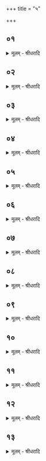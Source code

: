 +++
title = "५"

+++


## ०१
<details><summary>मूलम् - श्रीधरादि</summary>

सावित्र᳘ᳫँ᳘ ह स्मैतम्पू᳘र्व्वे पशुमा᳘लभन्ते॥  
(न्ते᳘ ऽथै) अ᳘थैत᳘र्हि प्राजापत्यं यो᳘ ह्येव᳘ सविता स᳘ प्रजा᳘पतिरि᳘ति व्व᳘दन्तस्त᳘स्मात्सन्न्यु᳘प्याग्नींस्ते᳘न यजेरन्गृह᳘पतेरे᳘वाग्नि᳘षु य᳘येदञ्जा᳘घन्या प᳘त्नीः संयाज᳘यन्ति त᳘स्यान्नो᳘ ऽप्यसदि᳘ति ते त᳘तो यदानिका᳘मन्दी᳘क्षन्ते॥
</details>

## ०२
<details><summary>मूलम् - श्रीधरादि</summary>

त᳘दु वा᳘ ऽआहुः॥  
(र्न्ना᳘) ना᳘नाधिष्ण्या ऽएव᳘ स्युर्य्य᳘दि दीक्षित᳘स्योपत᳘पेत्पार्श्व᳘तो ऽग्निहोत्रञ्जु᳘ह्वद्वसेत्स य᳘द्यगदो भ᳘वति सᳫँ᳭सृ᳘ज्यैनम्पुनरु᳘पह्वयन्ते[[!!]] य᳘द्यु म्रिय᳘ते स्वै᳘रेव त᳘मग्नि᳘भिर्द्दहन्त्य᳘शवाग्निभिरि᳘तरे य᳘जमाना ऽआसत ऽइ᳘ति तद᳘हैवा᳘हिताग्नेः[[!!]] क᳘र्म्म समानधिष्ण्या᳘स्त्वेव᳘[[!!]] भवन्ति त᳘स्य त᳘देव ब्रा᳘ह्मणं य᳘त्पुरश्च᳘रणे॥
</details>

## ०३
<details><summary>मूलम् - श्रीधरादि</summary>

त᳘दाहुः॥  
(र्य्य᳘) य᳘त्सम्वत्सरा᳘य सम्वत्सरस᳘दो दी᳘क्षन्ते कथ᳘मेषामग्निहोत्रम᳘नन्तरितं भवती᳘ति व्व्रतेने᳘ति ब्रूयात्॥
</details>

## ०४
<details><summary>मूलम् - श्रीधरादि</summary>

(त्त᳘) तदाहुः[[!!]]॥  
(र्य्य᳘) य᳘त्सम्वत्सरा᳘य सम्वत्सरस᳘दो दी᳘क्षन्ते कथ᳘मेषाम्पौर्ण्णमास᳘ᳫँ᳘ हविर᳘नन्तरितम्भवतीत्या᳘ज्येन च पुरोडा᳘शेन चे᳘ति ब्रूयात्॥
</details>

## ०५
<details><summary>मूलम् - श्रीधरादि</summary>

(त्त᳘) त᳘दाहुः॥  
(र्य्य᳘) य᳘त्सम्वत्सरा᳘य सम्वत्सरस᳘दो दी᳘क्षन्ते कथ᳘मेषाम्पितृयज्ञो᳘ ऽनन्तरितो भवती᳘त्यौपासनैरि᳘ति ब्रूयात्॥
</details>

## ०६
<details><summary>मूलम् - श्रीधरादि</summary>

(त्त᳘) त᳘दाहुः॥  
(र्य्य᳘) य᳘त्सम्वत्सरा᳘य सम्वत्सरस᳘दो दी᳘क्षन्ते कथ᳘मेषामामावास्य᳘ᳫँ᳘ हविर᳘नन्तरितम्भवती᳘ति दध्ना᳘ च पुरोडा᳘शेन चे᳘ति ब्रूयात्॥
</details>

## ०७
<details><summary>मूलम् - श्रीधरादि</summary>

(त्त᳘) त᳘दाहुः॥  
(र्य्य᳘) य᳘त्सम्वत्सरा᳘य सम्वत्सरस᳘दो दी᳘क्षन्ते कथ᳘मेषामाग्ग्रयणेष्टिर᳘नन्तरिता भवती᳘ति सौम्ये᳘न चरुणे᳘ति ब्रूयात्॥
</details>

## ०८
<details><summary>मूलम् - श्रीधरादि</summary>

(त्त᳘) त᳘दाहुः॥  
(र्य्य᳘) य᳘त्सम्वत्सरा᳘य सम्वत्सरस᳘दो दी᳘क्षन्ते कथ᳘मेषाञ्चातुर्म्मास्यान्य᳘नन्तरितानि भवन्ती᳘ति पय᳘स्यये᳘ति ब्रूयात्॥
</details>

## ०९
<details><summary>मूलम् - श्रीधरादि</summary>

(त्त᳘) त᳘दाहुः॥  
(र्य्य᳘) य᳘त्सम्वत्सरा᳘य सम्वत्सरस᳘दो दी᳘क्षन्ते कथ᳘मेषाम्पशुबन्धो᳘ ऽनन्तरितो भवती᳘ति पशु᳘ना च पुरोडा᳘शेन चे᳘ति ब्रूयात्॥
</details>

## १०
<details><summary>मूलम् - श्रीधरादि</summary>

(त्त᳘) त᳘दाहुः॥  
(र्य्य᳘) य᳘त्सम्वत्सरा᳘य सम्वत्सरस᳘दो दी᳘क्षन्ते कथ᳘मेषाᳫँ᳭ सोमो᳘ ऽनन्तरितो भवती᳘ति स᳘वनैरि᳘ति ब्रूयात्॥
</details>

## ११
<details><summary>मूलम् - श्रीधरादि</summary>

(त्ते) ते वा᳘ ऽएव᳘मेते᳘ यज्ञक्रत᳘वः॥  
सम्वत्सरम᳘पियन्ति स यो᳘ हैव᳘मेतां᳘ यज्ञक्रतूना᳘ᳫँ᳘ सम्वत्सरे᳘ ऽपीतिम्वेदा᳘प्यस्य स्वर्ग्गे᳘ लोके᳘ भवति॥
</details>

## १२
<details><summary>मूलम् - श्रीधरादि</summary>

सम्वत्सर᳘स्य सम᳘ता व्वेदितव्व्या[[!!]]॥  
(व्व्यै᳘कं) ए᳘कम्पुर᳘स्ताद्विषुव᳘तो ऽतिरात्र᳘मुपयन्त्ये᳘कमुप᳘रिष्टात्त्र᳘यःपञ्चाशतम्पुर᳘स्ताद्विषुव᳘तो ऽग्निष्टोमा᳘नुपय᳘न्ति त्र᳘यःपञ्चाशतमुप᳘रिष्टाद्विᳫँ᳭शति᳘शतम्पुर᳘स्ताद्विषुव᳘त ऽउ᳘क्थ्यान्य᳘हान्युपय᳘न्ति[[!!]] विᳫँ᳭शति᳘शतमुप᳘रिष्टादि᳘ति नु य᳘ ऽउ᳘क्थ्यान्त्स्व᳘रसाम्न ऽउपयन्ति[[!!]]॥
</details>

## १३
<details><summary>मूलम् - श्रीधरादि</summary>

(न्त्य᳘) अ᳘थ᳘ ये ऽग्निष्टोमान्[[!!]]॥  
(न्ष) ष᳘ट्पञ्चाशतम्पुर᳘स्ताद्विषुव᳘तो ऽग्निष्टोमा᳘नुपय᳘न्ति ष᳘ट्पञ्चाशतमुप᳘रिष्टात्सप्तदश᳘ᳫँ᳘ शत᳘म्पुर᳘स्ताद्विषुव᳘त ऽउ᳘क्थ्यान्य᳘हान्युपय᳘न्ति सप्तदश᳘मुप᳘रिष्टात्ष᳘ट्पुर᳘स्ताद्विषुव᳘तः षोडशि᳘न ऽउपय᳘न्ति ष᳘डुप᳘रिष्टात्त्रिᳫँ᳭श᳘तम्पुर᳘स्ताद्विषुव᳘तः षडहा᳘न्युपय᳘न्ति त्रिᳫँ᳭श᳘तमुप᳘रिष्टादेषा᳘ हास्य सम᳘ता समे᳘न ह वा᳘ ऽअस्या᳘ व्व्यृद्धेना᳘न्यूनेना᳘नतिरिक्तेना᳘यनेनेत᳘म्भवति य᳘ ऽएव᳘मेतद्वे᳘द॥
</details>